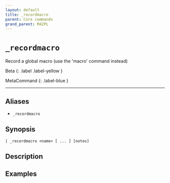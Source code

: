 ```yaml
---
layout: default
title: _recordmacro
parent: Core commands
grand_parent: M42PL
---
```


# `_recordmacro`

Record a global macro (use the 'macro' command instead)

Beta
{: .label .label-yellow }

MetaCommand
{: .label-blue }

---


## Aliases

* `_recordmacro`

## Synopsis

```shell
| _recordmacro <name> [ ... ] [notes]
```

## Description

## Examples

